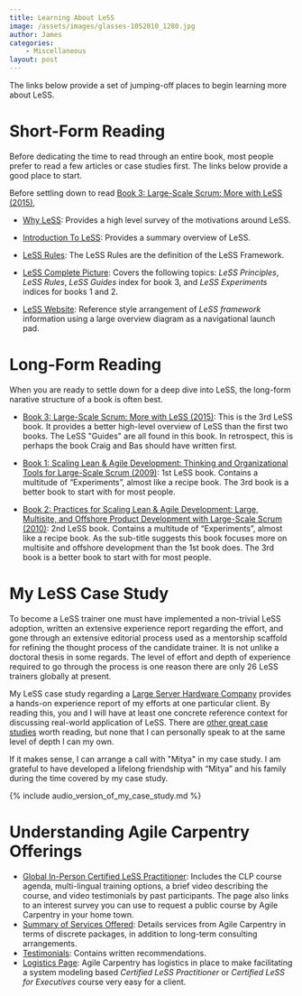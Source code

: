 ```yaml
---
title: Learning About LeSS
image: /assets/images/glasses-1052010_1280.jpg
author: James
categories:
    - Miscellaneous
layout: post
---
```


The links below provide a set of jumping-off places to begin learning more about LeSS.


# Short-Form Reading

Before dedicating the time to read through an entire book, most people prefer to read a few articles or case studies first. The links below provide a good place to start.

Before settling down to read [Book 3: Large-Scale Scrum: More with LeSS  (2015)](https://www.amazon.com/Large-Scale-Scrum-More-Craig-Larman/dp/0321985710), 

* [Why LeSS](https://less.works/less/framework/why-less): Provides a high level survey of the motivations around LeSS.

* [Introduction To LeSS](https://less.works/less/framework/introduction): Provides a summary overview of LeSS.

* [LeSS Rules](https://less.works/less/rules): The LeSS Rules are the definition of the LeSS Framework.

* [LeSS Complete Picture](https://less.works/resources/LeSS-complete-picture.pdf): Covers the following topics: _LeSS Principles_, _LeSS Rules_, _LeSS Guides_ index for book 3, and _LeSS Experiments_ indices for books 1 and 2.

* [LeSS Website](https://less.works/):
Reference style arrangement of _LeSS framework_ information using a large overview diagram as a navigational launch pad.

# Long-Form Reading

When you are ready to settle down for a deep dive into LeSS, the long-form narative structure of a book is often best.

* [Book 3: Large-Scale Scrum: More with LeSS  (2015)](https://www.amazon.com/Large-Scale-Scrum-More-Craig-Larman/dp/0321985710):
This is the 3rd LeSS book. It provides a better high-level overview of LeSS than the first two books. The LeSS "Guides" are all found in this book. In retrospect, this is perhaps the book Craig and Bas should have written first.

* [Book 1: Scaling Lean & Agile Development: Thinking and Organizational Tools for Large-Scale Scrum (2009)](https://www.amazon.com/Scaling-Lean-Agile-Development-Organizational/dp/0321480961):
1st LeSS book. Contains a multitude of “Experiments”, almost like a recipe book. The 3rd book is a better book to start with for most people.

* [Book 2: Practices for Scaling Lean & Agile Development: Large, Multisite, and Offshore Product Development with Large-Scale Scrum (2010)](https://www.amazon.com/Practices-Scaling-Lean-Agile-Development/dp/0321636406):
2nd LeSS book. Contains a multitude of “Experiments”, almost like a recipe book. As the sub-title suggests this book focuses more on multisite and offshore development than the 1st book does. The 3rd book is a better book to start with for most people.

# My LeSS Case Study

To become a LeSS trainer one must have implemented a non-trivial LeSS adoption, written an extensive experience report regarding the effort, and gone through an extensive editorial process used as a mentorship scaffold for refining the thought process of the candidate trainer. It is not unlike a doctoral thesis in some regards. The level of effort and depth of experience required to go through the process is one reason there are only 26 LeSS trainers globally at present.

My LeSS case study regarding a [Large Server Hardware Company](https://less.works/case-studies/large-server-hardware-company) provides a hands-on experience report of my efforts at one particular client. By reading this, you and I will have at least one concrete reference context for discussing real-world application of LeSS. There are [other great case studies](https://less.works/case-studies) worth reading, but none that I can personally speak to at the same level of depth I can my own.

If it makes sense, I can arrange a call with "Mitya" in my case study. I am grateful to  have developed a lifelong friendship with “Mitya” and his family during the time covered by my case study.

{% include audio_version_of_my_case_study.md %}

# Understanding Agile Carpentry Offerings

* [Global In-Person Certified LeSS Practitioner]({{site.baseurl}}/clp/global/): Includes the CLP course agenda, multi-lingual training options, a brief video describing the course, and video testimonials by past participants. The page also links to an interest survey you can use to request a public course by Agile Carpentry in your home town.
* [Summary of Services Offered]({{site.baseurl}}/services/): Details services from Agile Carpentry in terms of discrete packages, in addition to long-term consulting arrangements.
* [Testimonials]({{site.baseurl}}/testimonials): Contains written recommendations.
* [Logistics Page]({{site.baseurl}}/clp/logistics/): Agile Carpentry has logistics in place to make facilitating a system modeling based _Certified LeSS Practitioner_ or _Certified LeSS for Executives_ course very easy for a client.





